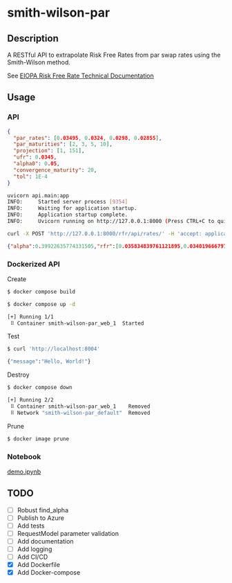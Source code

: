 # smith-wilson-par

## Description
 
A RESTful API to extrapolate Risk Free Rates from par swap rates using
the Smith-Wilson method.


See [EIOPA Risk Free Rate Technical Documentation](https://www.eiopa.europa.eu/system/files/2022-12/eiopa-bos-2022-547-new-rfr-technical-documentation.pdf)

## Usage

### API
```json
{
  "par_rates": [0.03495, 0.0324, 0.0298, 0.02855],
  "par_maturities": [2, 3, 5, 10],
  "projection": [1, 151],
  "ufr": 0.0345,
  "alpha0": 0.05,
  "convergence_maturity": 20,
  "tol": 1E-4
}
```


```bash
uvicorn api.main:app
INFO:     Started server process [9354]
INFO:     Waiting for application startup.
INFO:     Application startup complete.
INFO:     Uvicorn running on http://127.0.0.1:8000 (Press CTRL+C to quit)
````

```bash
curl -X POST 'http://127.0.0.1:8000/rfr/api/rates/' -H 'accept: application/json' -H 'Content-Type: application/json' -d @./Data/sw_parameters.json
```

```json
{"alpha":0.39922635774331505,"rfr":[0.035834839761121895,0.03401966679727653,0.031544539162605245,0.029971503918941877,0.028975600564583148,0.028254908097557152,[...], 0.03392432779538157,0.03392816454917802]}
```


### Dockerized API


Create
```bash
$ docker compose build

$ docker compose up -d

[+] Running 1/1
 ⠿ Container smith-wilson-par_web_1  Started  
```
Test
```bash
$ curl 'http://localhost:8004'

{"message":"Hello, World!"}
```
Destroy
```bash
$ docker compose down

[+] Running 2/2
 ⠿ Container smith-wilson-par_web_1    Removed                                                                                                                    0.8s
 ⠿ Network "smith-wilson-par_default"  Removed
 ```
  Prune
```bash
$ docker image prune
```

### Notebook
[demo.ipynb](https://github.com/holmen1/smith-wilson-par/blob/master/demo.ipynb)


## TODO

* [ ] Robust find_alpha
* [ ] Publish to Azure
* [ ] Add tests
* [ ] RequestModel parameter validation
* [ ] Add documentation
* [ ] Add logging
* [ ] Add CI/CD
* [x] Add Dockerfile
* [x] Add Docker-compose
